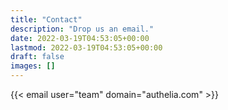 ```yaml
---
title: "Contact"
description: "Drop us an email."
date: 2022-03-19T04:53:05+00:00
lastmod: 2022-03-19T04:53:05+00:00
draft: false
images: []
---
```


{{< email user="team" domain="authelia.com" >}}
